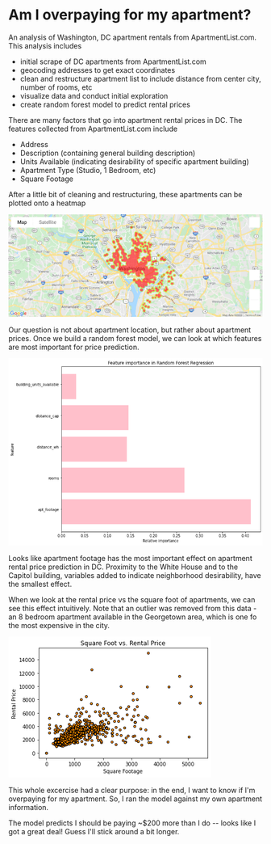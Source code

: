 # Am I overpaying for my apartment?
An analysis of Washington, DC apartment rentals from ApartmentList.com. 
This analysis includes
  - initial scrape of DC apartments from ApartmentList.com
  - geocoding addresses to get exact coordinates
  - clean and restructure apartment list to include distance from center city, number of rooms, etc
  - visualize data and conduct initial exploration
  - create random forest model to predict rental prices
  
There are many factors that go into apartment rental prices in DC. The features collected from ApartmentList.com include
  - Address
  - Description (containing general building description)
  - Units Available (indicating desirability of specific apartment building)
  - Apartment Type (Studio, 1 Bedroom, etc)
  - Square Footage
  
After a little bit of cleaning and restructuring, these apartments can be plotted onto a heatmap

![apt_heatmap](https://github.com/mathyjokes/ApartmentList.com/blob/master/apartment_heatmap.png)

Our question is not about apartment location, but rather about apartment prices.
Once we build a random forest model, we can look at which features are most important for price prediction.

![feature_importance](https://github.com/mathyjokes/ApartmentList.com/blob/master/feature_importance.png)

Looks like apartment footage has the most important effect on apartment rental price prediction in DC. 
Proximity to the White House and to the Capitol building, variables added to indicate neighborhood desirability, have the smallest effect.

When we look at the rental price vs the square foot of apartments, we can see this effect intuitively.
Note that an outlier was removed from this data - an 8 bedroom apartment available in the Georgetown area, which is one fo the most expensive in the city.

![sqft_price](https://github.com/mathyjokes/ApartmentList.com/blob/master/sqft_vs_rentalprice_no_outliers.png)

This whole excercise had a clear purpose: in the end, I want to know if I'm overpaying for my apartment.
So, I ran the model against my own apartment information.

The model predicts I should be paying ~$200 more than I do -- looks like I got a great deal! Guess I'll stick around a bit longer.
